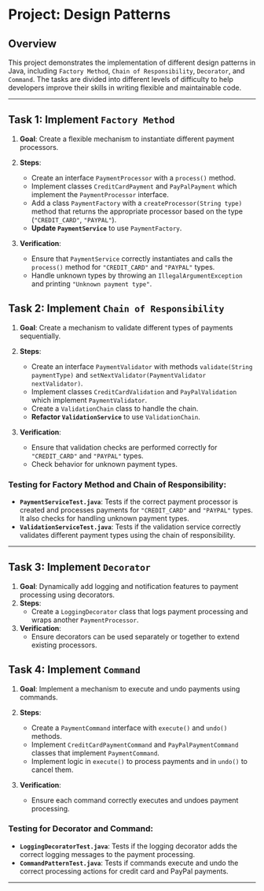 # Project: Design Patterns

## Overview
This project demonstrates the implementation of different design patterns in Java, including `Factory Method`, `Chain of Responsibility`, `Decorator`, and `Command`. The tasks are divided into different levels of difficulty to help developers improve their skills in writing flexible and maintainable code.

---

## Task 1: Implement `Factory Method`
1. **Goal**: Create a flexible mechanism to instantiate different payment processors.
2. **Steps**:
    - Create an interface `PaymentProcessor` with a `process()` method.
    - Implement classes `CreditCardPayment` and `PayPalPayment` which implement the `PaymentProcessor` interface.
    - Add a class `PaymentFactory` with a `createProcessor(String type)` method that returns the appropriate processor based on the type (`"CREDIT_CARD"`, `"PAYPAL"`).
    - **Update `PaymentService`** to use `PaymentFactory`.

3. **Verification**:
    - Ensure that `PaymentService` correctly instantiates and calls the `process()` method for `"CREDIT_CARD"` and `"PAYPAL"` types.
    - Handle unknown types by throwing an `IllegalArgumentException` and printing `"Unknown payment type"`.

## Task 2: Implement `Chain of Responsibility`
1. **Goal**: Create a mechanism to validate different types of payments sequentially.
2. **Steps**:
    - Create an interface `PaymentValidator` with methods `validate(String paymentType)` and `setNextValidator(PaymentValidator nextValidator)`.
    - Implement classes `CreditCardValidation` and `PayPalValidation` which implement `PaymentValidator`.
    - Create a `ValidationChain` class to handle the chain.
    - **Refactor `ValidationService`** to use `ValidationChain`.

3. **Verification**:
    - Ensure that validation checks are performed correctly for `"CREDIT_CARD"` and `"PAYPAL"` types.
    - Check behavior for unknown payment types.

### Testing for Factory Method and Chain of Responsibility:
- **`PaymentServiceTest.java`**: Tests if the correct payment processor is created and processes payments for `"CREDIT_CARD"` and `"PAYPAL"` types. It also checks for handling unknown payment types.
- **`ValidationServiceTest.java`**: Tests if the validation service correctly validates different payment types using the chain of responsibility.

---

## Task 3: Implement `Decorator`
1. **Goal**: Dynamically add logging and notification features to payment processing using decorators.
2. **Steps**:
    - Create a `LoggingDecorator` class that logs payment processing and wraps another `PaymentProcessor`.
3. **Verification**:
    - Ensure decorators can be used separately or together to extend existing processors.

## Task 4: Implement `Command`
1. **Goal**: Implement a mechanism to execute and undo payments using commands.
2. **Steps**:
    - Create a `PaymentCommand` interface with `execute()` and `undo()` methods.
    - Implement `CreditCardPaymentCommand` and `PayPalPaymentCommand` classes that implement `PaymentCommand`.
    - Implement logic in `execute()` to process payments and in `undo()` to cancel them.

3. **Verification**:
    - Ensure each command correctly executes and undoes payment processing.

### Testing for Decorator and Command:
- **`LoggingDecoratorTest.java`**: Tests if the logging decorator adds the correct logging messages to the payment processing.
- **`CommandPatternTest.java`**: Tests if commands execute and undo the correct processing actions for credit card and PayPal payments.

---
